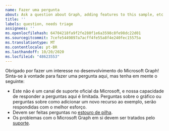 ```yaml
---
name: Fazer uma pergunta
about: Ask a question about Graph, adding features to this sample, etc.
title: ''
labels: question, needs triage
assignees: ''
ms.openlocfilehash: 64704218fa9f2fe280f1e6a3598c8fe98dc22d01
ms.sourcegitcommit: 7cefe5449897a7acff4fe55a8f4e240fec15575a
ms.translationtype: MT
ms.contentlocale: pt-BR
ms.lasthandoff: 10/20/2020
ms.locfileid: "48623553"
---
```

Obrigado por fazer um interesse no desenvolvimento do Microsoft Graph! Sinta-se à vontade para fazer uma pergunta aqui, mas tenha em mente o seguinte:

- Este não é um canal de suporte oficial da Microsoft, e nossa capacidade de responder a perguntas aqui é limitada. Perguntas sobre o gráfico ou perguntas sobre como adicionar um novo recurso ao exemplo, serão respondidas com o melhor esforço.
- Devem ser feitas perguntas no [estouro de pilha](https://stackoverflow.com/questions/tagged/microsoft-graph).
- Os problemas com o Microsoft Graph em si devem ser tratados pelo [suporte](https://developer.microsoft.com/graph/support).
